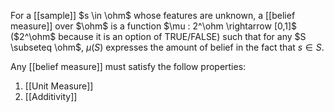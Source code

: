 For a [[sample]] $s \in \ohm$ whose features are unknown, a [[belief measure]] over $\ohm$ is a function $\mu : 2^\ohm \rightarrow [0,1]$ ($2^\ohm$ because it is an option of TRUE/FALSE) such that for any $S \subseteq \ohm$, $\mu(S)$ expresses the amount of belief in the fact that $s \in S$.

Any [[belief measure]] must satisfy the follow properties:
1. [[Unit Measure]]
2. [[Additivity]]
